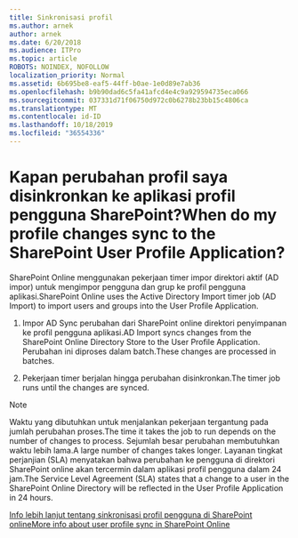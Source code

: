 ```yaml
---
title: Sinkronisasi profil
ms.author: arnek
author: arnek
ms.date: 6/20/2018
ms.audience: ITPro
ms.topic: article
ROBOTS: NOINDEX, NOFOLLOW
localization_priority: Normal
ms.assetid: 6b695be8-eaf5-44ff-b0ae-1e0d89e7ab36
ms.openlocfilehash: b9b90dad6c5fa41afcd4e4c9a929594735eca066
ms.sourcegitcommit: 037331d71f06750d972c0b6278b23bb15c4806ca
ms.translationtype: MT
ms.contentlocale: id-ID
ms.lasthandoff: 10/18/2019
ms.locfileid: "36554336"
---
```

# <a name="when-do-my-profile-changes-sync-to-the-sharepoint-user-profile-application"></a><span data-ttu-id="973d8-102">Kapan perubahan profil saya disinkronkan ke aplikasi profil pengguna SharePoint?</span><span class="sxs-lookup"><span data-stu-id="973d8-102">When do my profile changes sync to the SharePoint User Profile Application?</span></span>

<span data-ttu-id="973d8-103">SharePoint Online menggunakan pekerjaan timer impor direktori aktif (AD impor) untuk mengimpor pengguna dan grup ke profil pengguna aplikasi.</span><span class="sxs-lookup"><span data-stu-id="973d8-103">SharePoint Online uses the Active Directory Import timer job (AD Import) to import users and groups into the User Profile Application.</span></span> 
  
1. <span data-ttu-id="973d8-104">Impor AD Sync perubahan dari SharePoint online direktori penyimpanan ke profil pengguna aplikasi.</span><span class="sxs-lookup"><span data-stu-id="973d8-104">AD Import syncs changes from the SharePoint Online Directory Store to the User Profile Application.</span></span> <span data-ttu-id="973d8-105">Perubahan ini diproses dalam batch.</span><span class="sxs-lookup"><span data-stu-id="973d8-105">These changes are processed in batches.</span></span>
    
2. <span data-ttu-id="973d8-106">Pekerjaan timer berjalan hingga perubahan disinkronkan.</span><span class="sxs-lookup"><span data-stu-id="973d8-106">The timer job runs until the changes are synced.</span></span>
    
> [!NOTE]
> <span data-ttu-id="973d8-107">Waktu yang dibutuhkan untuk menjalankan pekerjaan tergantung pada jumlah perubahan proses.</span><span class="sxs-lookup"><span data-stu-id="973d8-107">The time it takes the job to run depends on the number of changes to process.</span></span> <span data-ttu-id="973d8-108">Sejumlah besar perubahan membutuhkan waktu lebih lama.</span><span class="sxs-lookup"><span data-stu-id="973d8-108">A large number of changes takes longer.</span></span> <span data-ttu-id="973d8-109">Layanan tingkat perjanjian (SLA) menyatakan bahwa perubahan ke pengguna di direktori SharePoint online akan tercermin dalam aplikasi profil pengguna dalam 24 jam.</span><span class="sxs-lookup"><span data-stu-id="973d8-109">The Service Level Agreement (SLA) states that a change to a user in the SharePoint Online Directory will be reflected in the User Profile Application in 24 hours.</span></span> 
  
[<span data-ttu-id="973d8-110">Info lebih lanjut tentang sinkronisasi profil pengguna di SharePoint online</span><span class="sxs-lookup"><span data-stu-id="973d8-110">More info about user profile sync in SharePoint Online</span></span>](https://go.microsoft.com/fwlink/?linkid=875671)
  

